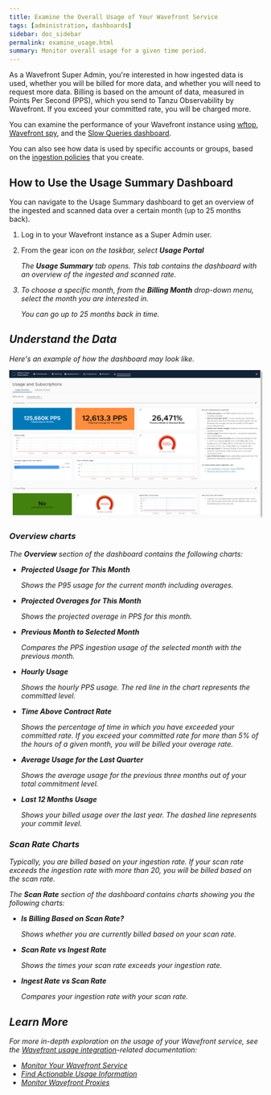 ```yaml
---
title: Examine the Overall Usage of Your Wavefront Service
tags: [administration, dashboards]
sidebar: doc_sidebar
permalink: examine_usage.html
summary: Monitor overall usage for a given time period.
---
```


As a Wavefront Super Admin, you're interested in how ingested data is used, whether you will be billed for more data, and whether you will need to request more data. Billing is based on the amount of data, measured in Points Per Second (PPS), which you send to Tanzu Observability by Wavefront. If you exceed your committed rate, you will be charged more.

You can examine the performance of your Wavefront instance using [wftop](), [Wavefront spy](wavefront_monitoring_spy.html), and the [Slow Queries dashboard](wavefront_monitoring.html#examine-slow-queries). 

You can also see how data is used by specific accounts or groups, based on the [ingestion policies](ingestion_policies.thml) that you create.

## How to Use the Usage Summary Dashboard

You can navigate to the Usage Summary dashboard to get an overview of the ingested and scanned data over a certain month (up to 25 months back). 

1. Log in to your Wavefront instance as a Super Admin user.
2. From the gear icon <i class="fa fa-cog"/> on the taskbar, select **Usage Portal**

   The **Usage Summary** tab opens. This tab contains the dashboard with an overview of the ingested and scanned rate.
3. To choose a specific month, from the **Billing Month** drop-down menu, select the month you are interested in.
   
   You can go up to 25 months back in time.
   
## Understand the Data

Here's an example of how the dashboard may look like.

![Example of the Usage Summary dashboard](images/usage_overview.png)

### Overview charts

The **Overview** section of the dashboard contains the following charts:

* **Projected Usage for This Month**
    
    Shows the P95 usage for the current month including overages.
    
* **Projected Overages for This Month**

    Shows the projected overage in PPS for this month.
    
* **Previous Month to Selected Month**
    
    Compares the PPS ingestion usage of the selected month with the previous month.
    
* **Hourly Usage**
    
    Shows the hourly PPS usage. The red line in the chart represents the committed level.
    
* **Time Above Contract Rate**
    
    Shows the percentage of time in which you have exceeded your committed rate. If you exceed your committed rate for more than 5% of the hours of a given month, you will be billed your overage rate.
    
* **Average Usage for the Last Quarter**

    Shows the average usage for the previous three months out of your total commitment level.
    
* **Last 12 Months Usage**

    Shows your billed usage over the last year. The dashed line represents your commit level.
    
### Scan Rate Charts

Typically, you are billed based on your ingestion rate. If your scan rate exceeds the ingestion rate with more than 20, you will be billed based on the scan rate.

The **Scan Rate** section of the dashboard contains charts showing you the following charts:

* **Is Billing Based on Scan Rate?**
    
    Shows whether you are currently billed based on your scan rate.
    
* **Scan Rate vs Ingest Rate**

    Shows the times your scan rate exceeds your ingestion rate.
    
* **Ingest Rate vs Scan Rate**
    
    Compares your ingestion rate with your scan rate.
    
## Learn More

For more in-depth exploration on the usage of your Wavefront service, see the [Wavefront usage integration](system.html)-related documentation: 

* [Monitor Your Wavefront Service](wavefront_monitoring.html)
* [Find Actionable Usage Information](wavefront_usage_info.html)
* [Monitor Wavefront Proxies](monitoring_proxies.html)
